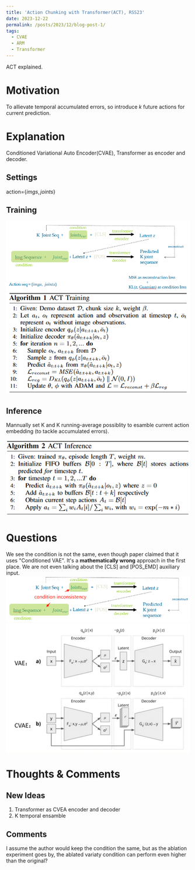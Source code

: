 ```yaml
---
title: 'Action Chunking with Transformer(ACT), RSS23'
date: 2023-12-22
permalink: /posts/2023/12/blog-post-1/
tags:
  - CVAE
  - ARM
  - Transformer
---
```

ACT explained.


# Motivation
To allievate temporal accumulated errors, so introduce $k$ future actions for current prediction.

# Explanation
Conditioned Variational Auto Encoder(CVAE), Transformer as encoder and decoder.


## Settings
action=$\{imgs, joints\}$
## Training
![](/files/ACT_training.png)
![](/files/ACT_training_code.png)
## Inference
Mannually set K and K running-average possiblity to esamble current action embedding (to tackle accumulated errors).

![](/files/ACT_inference_code.png)

# Questions
We see the condition is not the same, even though paper claimed that it uses "Conditioned VAE". It's a **mathematically wrong** approach in the first place. We are not even talking about the [CLS] and [POS_EMD] auxiliary input.
![inconsistancy](/files/act_incon.png)
![](files/VAE_CVAE.png)

# Thoughts & Comments
## New Ideas
1. Transformer as CVEA encoder and decoder
2. K temporal ensamble

## Comments
I assume the author would keep the condition the same, but as the ablation experiment goes by, the ablated variaty condition can perform even higher than the original?